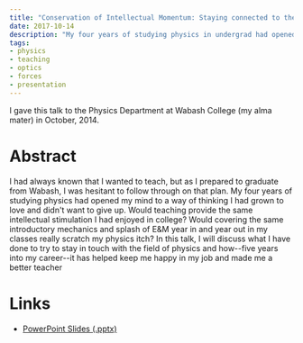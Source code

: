```yaml
---
title: "Conservation of Intellectual Momentum: Staying connected to the field of physics even if your job doesn't make you"
date: 2017-10-14
description: "My four years of studying physics in undergrad had opened my mind to a way of thinking I had grown to love and didn't want to give up.  Would teaching provide the same intellectual stimulation I had enjoyed in college?"
tags:
- physics
- teaching
- optics
- forces
- presentation
---
```


I gave this talk to the Physics Department at Wabash College (my alma mater) in October, 2014.

# Abstract

I had always known that I wanted to teach, but as I prepared to graduate from Wabash, I was hesitant to follow through on that plan.  My four years of studying physics had opened my mind to a way of thinking I had grown to love and didn't want to give up.  Would teaching provide the same intellectual stimulation I had enjoyed in college?  Would covering the same introductory mechanics and splash of E&M year in and year out in my classes really scratch my physics itch?  In this talk, I will discuss what I have done to try to stay in touch with the field of physics and how--five years into my career--it has helped keep me happy in my job and made me a better teacher

# Links

 * [PowerPoint Slides (.pptx)](/files/intellectual-momentum.pptx)
